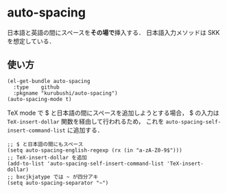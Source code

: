 # auto-spacing

日本語と英語の間にスペースを**その場で**挿入する．
日本語入力メソッドは SKK を想定している．


## 使い方

```elisp
(el-get-bundle auto-spacing
  :type    github
  :pkgname "kurubushi/auto-spacing")
(auto-spacing-mode t)
```

TeX mode で $ と日本語の間にスペースを追加しようとする場合，
$ の入力は `TeX-insert-dollar` 関数を経由して行われるため，
これを `auto-spacing-self-insert-command-list` に追加する．

```elisp
;; $ と日本語の間にもスペース
(setq auto-spacing-english-regexp (rx (in "a-zA-Z0-9$")))
;; TeX-insert-dollar を追加
(add-to-list 'auto-spacing-self-insert-command-list 'TeX-insert-dollar)
;; bxcjkjatype では ~ が四分アキ
(setq auto-spacing-separator "~")
```

